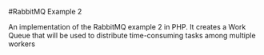 #RabbitMQ Example 2

An implementation of the RabbitMQ example 2 in PHP. It creates a Work Queue that will be used to distribute time-consuming tasks among multiple workers
